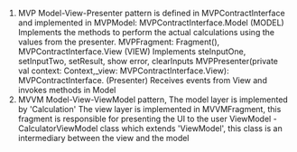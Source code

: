 1. MVP
  Model-View-Presenter pattern is defined in MVPContractInterface and implemented in
        MVPModel: MVPContractInterface.Model (MODEL) 
          Implements the methods to perform the actual calculations using the values from the presenter.
      MVPFragment: Fragment(), MVPContractInterface.View  (VIEW)
          Implements steInputOne, setInputTwo, setResult, show error, clearInputs
      MVPPresenter(private val context: Context,_view: MVPContractInterface.View): MVPContractInterface. (Presenter)
          Receives events from View and invokes methods in Model
2. MVVM
      Model-View-ViewModel pattern, 
         The model layer is implemented by 'Calculation'
         The view layer is implemented in MVVMFragment, this fragment is responsible for presenting the UI to the user
         ViewModel - CalculatorViewModel class which extends 'ViewModel', this class is an intermediary between the view and the model
